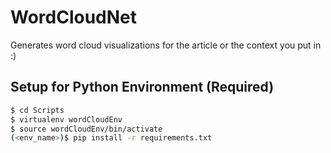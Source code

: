 # WordCloudNet
Generates word cloud visualizations for the article or the context you put in :)

## Setup for Python Environment (Required)
```bash
$ cd Scripts
$ virtualenv wordCloudEnv
$ source wordCloudEnv/bin/activate
(<env_name>)$ pip install -r requirements.txt
```
